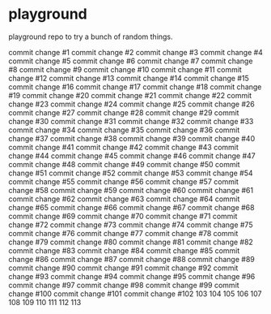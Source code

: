 # playground
playground repo to try a bunch of random things.

commit change #1
commit change #2
commit change #3
commit change #4
commit change #5
commit change #6
commit change #7
commit change #8
commit change #9
commit change #10
commit change #11
commit change #12
commit change #13
commit change #14
commit change #15
commit change #16
commit change #17
commit change #18
commit change #19
commit change #20
commit change #21
commit change #22
commit change #23
commit change #24
commit change #25
commit change #26
commit change #27
commit change #28
commit change #29
commit change #30
commit change #31
commit change #32
commit change #33
commit change #34
commit change #35
commit change #36
commit change #37
commit change #38
commit change #39
commit change #40
commit change #41
commit change #42
commit change #43
commit change #44
commit change #45
commit change #46
commit change #47
commit change #48
commit change #49
commit change #50
commit change #51
commit change #52
commit change #53
commit change #54
commit change #55
commit change #56
commit change #57
commit change #58
commit change #59
commit change #60
commit change #61
commit change #62
commit change #63
commit change #64
commit change #65
commit change #66
commit change #67
commit change #68
commit change #69
commit change #70
commit change #71
commit change #72
commit change #73
commit change #74
commit change #75
commit change #76
commit change #77
commit change #78
commit change #79
commit change #80
commit change #81
commit change #82
commit change #83
commit change #84
commit change #85
commit change #86
commit change #87
commit change #88
commit change #89
commit change #90
commit change #91
commit change #92
commit change #93
commit change #94
commit change #95
commit change #96
commit change #97
commit change #98
commit change #99
commit change #100
commit change #101
commit change #102
103
104
105
106
107
108
109
110
111
112
113
